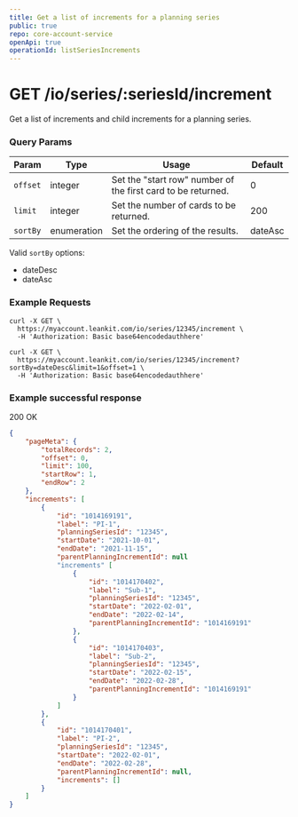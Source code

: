 ```yaml
---
title: Get a list of increments for a planning series
public: true
repo: core-account-service
openApi: true
operationId: listSeriesIncrements
---
```

# GET /io/series/:seriesId/increment
Get a list of increments and child increments for a planning series.

### Query Params
|Param|Type|Usage|Default|
|-----|-----|-----|-----|
|`offset`|integer|Set the "start row" number of the first card to be returned.|0|
|`limit`|integer|Set the number of cards to be returned.|200|
|`sortBy`|enumeration|Set the ordering of the results.|dateAsc|

Valid `sortBy` options:
- dateDesc
- dateAsc

### Example Requests
```shell
curl -X GET \
  https://myaccount.leankit.com/io/series/12345/increment \
  -H 'Authorization: Basic base64encodedauthhere'

curl -X GET \
  https://myaccount.leankit.com/io/series/12345/increment?sortBy=dateDesc&limit=1&offset=1 \
  -H 'Authorization: Basic base64encodedauthhere'
```

### Example successful response

200 OK
```json
{
    "pageMeta": {
        "totalRecords": 2,
        "offset": 0,
        "limit": 100,
        "startRow": 1,
        "endRow": 2
    },
    "increments": [
        {
            "id": "1014169191",
            "label": "PI-1",
            "planningSeriesId": "12345",
            "startDate": "2021-10-01",
            "endDate": "2021-11-15",
            "parentPlanningIncrementId": null
            "increments" [
                {
                    "id": "1014170402",
                    "label": "Sub-1",
                    "planningSeriesId": "12345",
                    "startDate": "2022-02-01",
                    "endDate": "2022-02-14",
                    "parentPlanningIncrementId": "1014169191"
                },
                {
                    "id": "1014170403",
                    "label": "Sub-2",
                    "planningSeriesId": "12345",
                    "startDate": "2022-02-15",
                    "endDate": "2022-02-28",
                    "parentPlanningIncrementId": "1014169191"
                }
            ]
        },
        {
            "id": "1014170401",
            "label": "PI-2",
            "planningSeriesId": "12345",
            "startDate": "2022-02-01",
            "endDate": "2022-02-28",
            "parentPlanningIncrementId": null,
            "increments": []
        }
    ]
}
```
